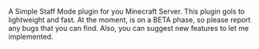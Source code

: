 A Simple Staff Mode plugin for you Minecraft Server. This plugin gols to lightweight and fast. At the moment, is on a BETA phase, so please report any bugs that you can find. Also, you can suggest new features to let me implemented.
